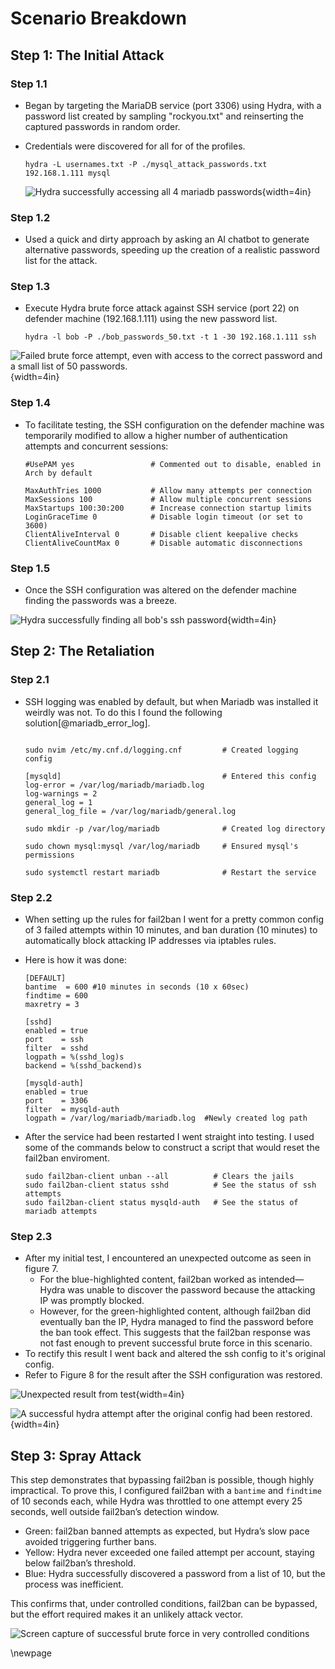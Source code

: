 # Scenario Breakdown

## Step 1: The Initial Attack


### Step 1.1

- Began by targeting the MariaDB service (port 3306) using Hydra, with a password list created by sampling "rockyou.txt" and reinserting the captured passwords in random order.
- Credentials were discovered for all for of the profiles. 
  ```
  hydra -L usernames.txt -P ./mysql_attack_passwords.txt 192.168.1.111 mysql
  ```

  ![Hydra successfully accessing all 4 mariadb passwords](images/captured-sql-passwords.png){width=4in}

### Step 1.2
- Used a quick and dirty approach by asking an AI chatbot to generate alternative passwords, speeding up the creation of a realistic password list for the attack.

### Step 1.3

- Execute Hydra brute force attack against SSH service (port 22) on defender machine (192.168.1.111) using the new password list.

  ```
  hydra -l bob -P ./bob_passwords_50.txt -t 1 -30 192.168.1.111 ssh
  ```

![Failed brute force attempt, even with access to the correct password and a small list of 50 passwords.](images/ssh-fail01.png){width=4in}

### Step 1.4

- To facilitate testing, the SSH configuration on the defender machine was temporarily modified to allow a higher number of authentication attempts and concurrent sessions:

  ```
  #UsePAM yes                 # Commented out to disable, enabled in Arch by default

  MaxAuthTries 1000           # Allow many attempts per connection
  MaxSessions 100             # Allow multiple concurrent sessions
  MaxStartups 100:30:200      # Increase connection startup limits
  LoginGraceTime 0            # Disable login timeout (or set to 3600)
  ClientAliveInterval 0       # Disable client keepalive checks
  ClientAliveCountMax 0       # Disable automatic disconnections
  ```

### Step 1.5

- Once the SSH configuration was altered on the defender machine finding the passwords was a breeze.

![Hydra successfully finding all bob's ssh password](images/ssh-success.png){width=4in}

## Step 2: The Retaliation

### Step 2.1

- SSH logging was enabled by default, but when Mariadb was installed it weirdly was not. To do this I found the following solution[@mariadb_error_log].

  ```

  sudo nvim /etc/my.cnf.d/logging.cnf         # Created logging config

  [mysqld]                                    # Entered this config
  log-error = /var/log/mariadb/mariadb.log
  log-warnings = 2
  general_log = 1
  general_log_file = /var/log/mariadb/general.log

  sudo mkdir -p /var/log/mariadb              # Created log directory

  sudo chown mysql:mysql /var/log/mariadb     # Ensured mysql's permissions

  sudo systemctl restart mariadb              # Restart the service
  ```

### Step 2.2

- When setting up the rules for fail2ban I went for a pretty common config of 3 failed attempts within 10 minutes, and ban duration (10 minutes) to automatically block attacking IP addresses via iptables rules.
- Here is how it was done:

  ```
  [DEFAULT]
  bantime  = 600 #10 minutes in seconds (10 x 60sec)
  findtime = 600
  maxretry = 3

  [sshd]
  enabled = true
  port    = ssh
  filter  = sshd
  logpath = %(sshd_log)s
  backend = %(sshd_backend)s

  [mysqld-auth]
  enabled = true
  port    = 3306
  filter  = mysqld-auth
  logpath = /var/log/mariadb/mariadb.log  #Newly created log path
  ```

- After the service had been restarted I went straight into testing. I used some of the commands below to construct a script that would reset the fail2ban enviroment. 

  ```
  sudo fail2ban-client unban --all          # Clears the jails
  sudo fail2ban-client status sshd          # See the status of ssh attempts
  sudo fail2ban-client status mysqld-auth   # See the status of mariadb attempts
  ```

### Step 2.3

- After my initial test, I encountered an unexpected outcome as seen in figure 7.
  - For the blue-highlighted content, fail2ban worked as intended—Hydra was unable to discover the password because the attacking IP was promptly blocked.
  - However, for the green-highlighted content, although fail2ban did eventually ban the IP, Hydra managed to find the password before the ban took effect. This suggests that the fail2ban response was not fast enough to prevent successful brute force in this scenario.
- To rectify this result I went back and altered the ssh config to it's original config. 
- Refer to Figure 8 for the result after the SSH configuration was restored.

![Unexpected result from test](images/weird-result.png){width=4in}



![A successful hydra attempt after the original config had been restored.](images/rectified.png){width=4in}


## Step 3: Spray Attack

This step demonstrates that bypassing fail2ban is possible, though highly impractical. To prove this, I configured fail2ban with a `bantime` and `findtime` of 10 seconds each, while Hydra was throttled to one attempt every 25 seconds, well outside fail2ban’s detection window. 

- Green: fail2ban banned attempts as expected, but Hydra’s slow pace avoided triggering further bans.
- Yellow: Hydra never exceeded one failed attempt per account, staying below fail2ban’s threshold.
- Blue: Hydra successfully discovered a password from a list of 10, but the process was inefficient.

This confirms that, under controlled conditions, fail2ban can be bypassed, but the effort required makes it an unlikely attack vector.

![Screen capture of successful brute force in very controlled conditions](images/successful-bypass-of-fail2ban.png)


\newpage
<!-- ## MITRE ATT&CK Mapping

- T1110.001 - Brute Force: Password Guessing

  - Systematic password attempts against SSH and MariaDB services
  - Using Hydra with username/password lists to guess valid credentials

- T1021.004 - Remote Services: SSH

  - Leveraging SSH protocol for initial access attempts
  - Targeting remote authentication service for system access

- T1110.003 - Brute Force: Password Spraying

  - Using common passwords across multiple accounts
  - "Low and slow" approach to evade detection thresholds

- T1595.001 - Active Scanning: Scanning IP Blocks

  - Port scanning to identify exposed services (SSH port 22, MariaDB port 3306)

- T1078.003 - Valid Accounts: Local Accounts
  - Using compromised local user credentials for system access
  - Potential for lateral movement within flat network topology -->
